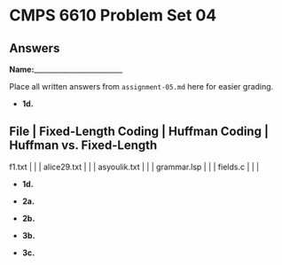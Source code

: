 # CMPS 6610 Problem Set 04
## Answers

**Name:**_________________________


Place all written answers from `assignment-05.md` here for easier grading.




- **1d.**

File | Fixed-Length Coding | Huffman Coding | Huffman vs. Fixed-Length
----------------------------------------------------------------------
f1.txt    |                     |                |
alice29.txt    |                     |                |
asyoulik.txt    |                     |                |
grammar.lsp    |                     |                |
fields.c    |                     |                |




- **1d.**




- **2a.**




- **2b.**




- **3b.**




- **3c.**
